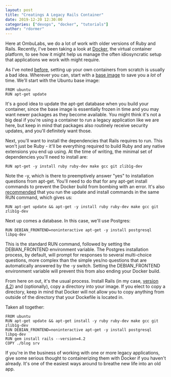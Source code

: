 ```yaml
---
layout: post
title: "Creatings A Legacy Rails Container"
date: 2019-12-20 12:30:00
categories: ["devops", "docker", "tutorials"]
author: "rdormer"
---
```


Here at OmbuLabs, we do a lot of work with older versions of Ruby and Rails.  Recently, I've been taking a look at [Docker](https://www.ombulabs.com/blog/tags/docker), the virtual container platform, to see how it might help us manage the often idiosyncratic setup that applications we work with might require.

As I've noted [before](https://www.ombulabs.com/blog/devops/docker/tutorials/docker-containers-pt-2.html), setting up your own containers from scratch is usually a bad idea.  Wherever you can, start with a [base image](https://hub.docker.com/search?category=base&source=verified&type=image) to save you a *lot* of time.  We'll start with the Ubuntu base image:

```
FROM ubuntu
RUN apt-get update
```

It's a good idea to update the apt-get database when you build your container, since the base image is essentially frozen in time and you may want newer packages as they become available.  You might think it's not a big deal if you're using a container to run a legacy application like we are here, but keep in mind that packages also routinely receive security updates, and you'll definitely want those.

Next, you'll want to install the dependencies that Rails requires to run.  This won't just be Ruby - it'll be everything required to build Ruby and any native extensions you end up using.  At the time of writing, the minimal set of dependencies you'll need to install are:

`RUN apt-get -y install ruby ruby-dev make gcc git zlib1g-dev`

Note the -y, which is there to preemptively answer "yes" to installation questions from apt-get.  You'll need to do that for any apt-get install commands to prevent the Docker build from bombing with an error.  It's also [recommended](https://docs.docker.com/develop/develop-images/dockerfile_best-practices) that you run the update and install commands in the same RUN command, which gives us:

`RUN apt-get update && apt-get -y install ruby ruby-dev make gcc git zlib1g-dev`

Next up comes a database.  In this case, we'll use Postgres:

`RUN DEBIAN_FRONTEND=noninteractive apt-get -y install postgresql libpq-dev`

This is the standard RUN command, followed by setting the DEBIAN_FRONTEND environment variable.  The Postgres installation process, by default, will prompt for responses to several multi-choice questions, more complex than the simple yes/no questions that are automatically answered by the -y switch.  Setting the DEBIAN_FRONTEND environment variable will prevent this from also ending your Docker build.

From here on out, it's the usual process.  Install Rails (in my case, [version 4.2](https://guides.rubyonrails.org/v4.2/)) and (optionally), copy a directory into your image.  If you elect to copy a directory, keep in mind that Docker will not allow you to copy anything from outside of the directory that your Dockefile is located in.

Taken all together:

```
FROM ubuntu
RUN apt-get update && apt-get install -y ruby ruby-dev make gcc git zlib1g-dev
RUN DEBIAN_FRONTEND=noninteractive apt-get -y install postgresql libpq-dev
RUN gem install rails --version=4.2
COPY ./blog srv
```

If you're in the business of working with one or more legacy applications, give some serious thought to containerizing them with Docker if you haven't already.  It's one of the easiest ways around to breathe new life into an old app.
